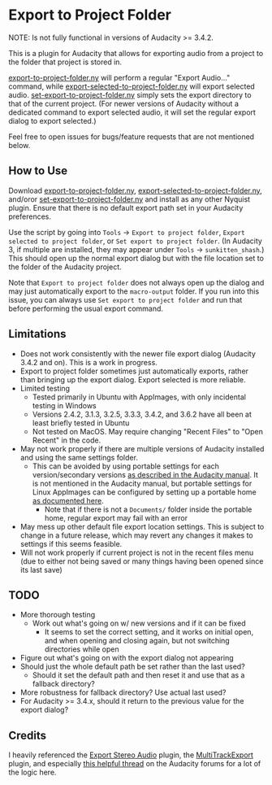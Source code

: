 # Export to Project Folder

NOTE: Is not fully functional in versions of Audacity >= 3.4.2.

This is a plugin for Audacity that allows for exporting audio from a project to the folder that project is stored in.

[export-to-project-folder.ny](./export-to-project-folder.ny) will perform a regular "Export Audio..." command, while [export-selected-to-project-folder.ny](./export-selected-to-project-folder.ny) will export selected audio. [set-export-to-project-folder.ny](./set-export-to-project-folder.ny) simply sets the export directory to that of the current project. (For newer versions of Audacity without a dedicated command to export selected audio, it will set the regular export dialog to export selected.)

Feel free to open issues for bugs/feature requests that are not mentioned below.

## How to Use

Download [export-to-project-folder.ny](./export-to-project-folder.ny), [export-selected-to-project-folder.ny](./export-selected-to-project-folder.ny), and/oror [set-export-to-project-folder.ny](./set-export-to-project-folder.ny) and install as any other Nyquist plugin. Ensure that there is no default export path set in your Audacity preferences.

Use the script by going into `Tools` -> `Export to project folder`, `Export selected to project folder`, or `Set export to project folder`. (In Audacity 3, if multiple are installed, they may appear under `Tools` -> `sunkitten_shash`.) This should open up the normal export dialog but with the file location set to the folder of the Audacity project.

Note that `Export to project folder` does not always open up the dialog and may just automatically export to the `macro-output` folder. If you run into this issue, you can always use `Set export to project folder` and run that before performing the usual export command.

## Limitations

- Does not work consistently with the newer file export dialog (Audacity 3.4.2 and on). This is a work in progress.
- Export to project folder sometimes just automatically exports, rather than bringing up the export dialog. Export selected is more reliable.
- Limited testing
  - Tested primarily in Ubuntu with AppImages, with only incidental testing in Windows
  - Versions 2.4.2, 3.1.3, 3.2.5, 3.3.3, 3.4.2, and 3.6.2 have all been at least briefly tested in Ubuntu
  - Not tested on MacOS. May require changing "Recent Files" to "Open Recent" in the code.
- May not work properly if there are multiple versions of Audacity installed and using the same settings folder.
  - This can be avoided by using portable settings for each version/secondary versions [as described in the Audacity manual](https://manual.audacityteam.org/man/portable_audacity.html). It is not mentioned in the Audacity manual, but portable settings for Linux AppImages can be configured by setting up a portable home [as documented here](https://docs.appimage.org/user-guide/portable-mode.html).
    - Note that if there is not a `Documents/` folder inside the portable home, regular export may fail with an error
- May mess up other default file export location settings. This is subject to change in a future release, which may revert any changes it makes to settings if this seems feasible.
- Will not work properly if current project is not in the recent files menu (due to either not being saved or many things having been opened since its last save)

## TODO

- More thorough testing
  - Work out what's going on w/ new versions and if it can be fixed
    - It seems to set the correct setting, and it works on initial open, and when opening and closing again, but not switching directories while open
- Figure out what's going on with the export dialog not appearing
- Should just the whole default path be set rather than the last used?
  - Should it set the default path and then reset it and use that as a fallback directory?
- More robustness for fallback directory? Use actual last used?
- For Audacity >= 3.4.x, should it return to the previous value for the export dialog?

## Credits

I heavily referenced the [Export Stereo Audio](https://forum.audacityteam.org/t/export-stereo-audio/65498/) plugin, the [MultiTrackExport](https://github.com/T-vK/MultiTrackExport/tree/main) plugin, and especially [this helpful thread](https://forum.audacityteam.org/t/nyquist-get-project-folder-for-acx-project-report-plug-in/64200) on the Audacity forums for a lot of the logic here.
